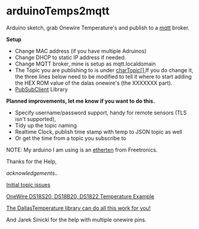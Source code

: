 arduinoTemps2mqtt
=================

Arduino sketch, grab Onewire Temperature's and publish to a [mqtt](http://www.mqtt.org) broker.


**Setup**

* Change MAC address (if you have multiple Adruinos)
* Change DHCP to static IP address if needed.
* Change MQTT broker, mine is setup as mqtt.localdomain
* The Topic you are publishing to is under [charTopic[] ](https://github.com/matbor/arduinoTemps2mqtt/blob/master/arduinoTemp2mqtt.ino#L178) If you do change it, the three lines below need to be modified to tell it where to start adding the HEX ROM value of the dalas onewire's (the XXXXXXX part).
* [PubSubClient](http://knolleary.net/arduino-client-for-mqtt/api/) Library

**Planned improvements, let me know if you want to do this.**

* Specify username/password support, handy for remote sensors (TLS isn't supported),
* Tidy up the topic naming
* Realtime Clock, publish time stamp with temp to JSON topic as well
* Or get the time from a topic you subscribe to

NOTE: My arduino I am using is an [etherten](http://www.freetronics.com/products/etherten#.U-tOJ_kbW-0) from Freetronics.

Thanks for the Help, 



*acknowledgements..*

[Initial topic issues](http://stackoverflow.com/questions/17480819/onewire-temperatures-to-mqtt-broker-server/17485978?noredirect=1#17485978)

[OneWire DS18S20, DS18B20, DS1822 Temperature Example](http://www.pjrc.com/teensy/td_libs_OneWire.html)

[The DallasTemperature library can do all this work for you!](http://milesburton.com/Dallas_Temperature_Control_Library)

And Jarek Sinicki for the help with multiple onewire pins.
